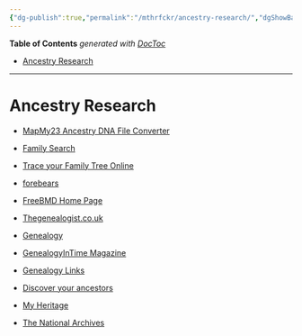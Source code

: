 ```yaml
---
{"dg-publish":true,"permalink":"/mthrfckr/ancestry-research/","dgShowBacklinks":true,"dgShowLocalGraph":true}
---
```


<!-- START doctoc generated TOC please keep comment here to allow auto update -->
<!-- DON'T EDIT THIS SECTION, INSTEAD RE-RUN doctoc TO UPDATE -->
**Table of Contents** *generated with [DocToc](https://github.com/thlorenz/doctoc)*

- [Ancestry Research](#ancestry-research)

<!-- END doctoc generated TOC please keep comment here to allow auto update -->

---

# Ancestry Research

- [MapMy23 Ancestry DNA File Converter](http://www.mapmy23.com/tools/ancestry_ftdna_fix.php)

- [Family Search](https://familysearch.org/)

- [Trace your Family Tree Online](https://www.findmypast.com/)

- [forebears](https://forebears.io/)

- [FreeBMD Home Page](https://www.freebmd.org.uk/)

- [Thegenealogist.co.uk](https://www.thegenealogist.co.uk/)

- [Genealogy](https://www.genealogy.com/)

- [GenealogyInTime Magazine](https://www.genealogyintime.com/)

- [Genealogy Links](https://www.genealogylinks.net/)

- [Discover your ancestors](https://www.genesreunited.com/)

- [My Heritage](https://www.myheritage.com/)

- [The National Archives](https://www.nationalarchives.gov.uk/)